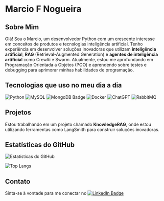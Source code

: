 # Marcio F Nogueira

## Sobre Mim

Olá! Sou o Marcio, um desenvolvedor Python com um crescente interesse em conceitos de produtos e tecnologias inteligência artificial. Tenho experiência em desenvolver soluções inovadoras que utilizam **inteligência artificial**, **RAG** (Retrieval-Augmented Generation) e **agentes de inteligência artificial** como CrewAi e Swarm. Atualmente, estou me aprofundando em Programação Orientada a Objetos (POO) e aprendendo sobre testes e debugging para aprimorar minhas habilidades de programação.

## Tecnologias que uso no meu dia a dia 
![Python](https://img.shields.io/badge/python-3670A0?style=for-the-badge&logo=python&logoColor=ffdd54)
![MySQL](https://img.shields.io/badge/mysql-4479A1.svg?style=for-the-badge&logo=mysql&logoColor=white)
![MongoDB Badge](https://img.shields.io/badge/MongoDB-4EA94B?style=for-the-badge&logo=mongodb&logoColor=white)
![Docker](https://img.shields.io/badge/docker-%230db7ed.svg?style=for-the-badge&logo=docker&logoColor=white)
![ChatGPT](https://img.shields.io/badge/chatGPT-74aa9c?style=for-the-badge&logo=openai&logoColor=white)
![RabbitMQ](https://img.shields.io/badge/Rabbitmq-FF6600?style=for-the-badge&logo=rabbitmq&logoColor=white)

## Projetos

Estou trabalhando em um projeto chamado **KnowledgeRAG**, onde estou utilizando ferramentas como LangSmith para construir soluções inovadoras. 

## Estatísticas do GitHub

![Estatísticas do GitHub](https://github-readme-stats.vercel.app/api?username=mfnogueira&show_icons=true&theme=radical)
<br>

![Top Langs](https://github-readme-stats.vercel.app/api/top-langs/?username=mfnogueira&hide_progress=true)

## Contato

Sinta-se à vontade para me conectar no [![LinkedIn Badge](https://img.shields.io/badge/LinkedIn-0077B5?style=for-the-badge&logo=linkedin&logoColor=white)](https://www.linkedin.com/in/marciofnogueira/)
